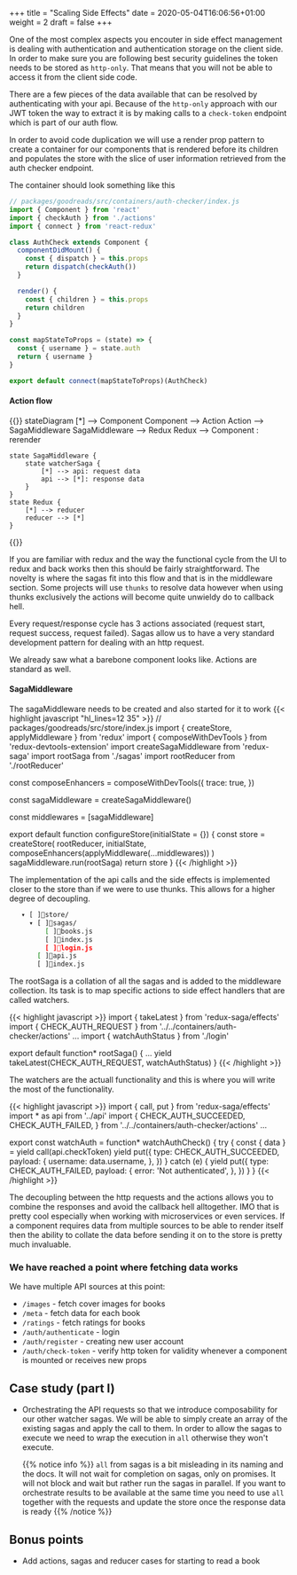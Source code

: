 +++
title = "Scaling Side Effects"
date = 2020-05-04T16:06:56+01:00
weight = 2
draft = false
+++

One of the most complex aspects you encouter in side effect management is dealing with authentication and authentication
storage on the client side. In order to make sure you are following best security guidelines the token needs to be
stored as `http-only`. That means that you will not be able to access it from the client side code.

There are a few pieces of the data available that can be resolved by authenticating with your api. Because of the
`http-only` approach with our JWT token the way to extract it is by making calls to a `check-token` endpoint which is
part of our auth flow.

In order to avoid code duplication we will use a render prop pattern to create a container for our components that is
rendered before its children and populates the store with the slice of user information retrieved from the auth checker
endpoint.

The container should look something like this 
```javascript
// packages/goodreads/src/containers/auth-checker/index.js
import { Component } from 'react'
import { checkAuth } from './actions'
import { connect } from 'react-redux'

class AuthCheck extends Component {
  componentDidMount() {
    const { dispatch } = this.props
    return dispatch(checkAuth())
  }

  render() {
    const { children } = this.props
    return children
  }
}

const mapStateToProps = (state) => {
  const { username } = state.auth
  return { username }
}

export default connect(mapStateToProps)(AuthCheck)
```

#### Action flow
{{<mermaid>}}
stateDiagram
    [*] --> Component
    Component --> Action
    Action --> SagaMiddleware
    SagaMiddleware --> Redux
    Redux --> Component : rerender

    state SagaMiddleware {
        state watcherSaga {
            [*] --> api: request data
            api --> [*]: response data
        }
    }
    state Redux {
        [*] --> reducer
        reducer --> [*]
    }
{{</mermaid>}}

If you are familiar with redux and the way the functional cycle from the UI to redux and back works then this should be
fairly straightforward. The novelty is where the sagas fit into this flow and that is in the middleware section. Some
projects will use `thunks` to resolve data however when using thunks exclusively the actions will become quite unwieldy
do to callback hell.

Every request/response cycle has 3 actions associated (request start, request success, request failed). Sagas allow us
to have a very standard development pattern for dealing with an http request.

We already saw what a barebone component looks like. Actions are standard as well.

#### SagaMiddleware

The sagaMiddleware needs to be created and also started for it to work
{{< highlight javascript "hl_lines=12 35" >}}
// packages/goodreads/src/store/index.js
import { createStore, applyMiddleware } from 'redux'
import { composeWithDevTools } from 'redux-devtools-extension'
import createSagaMiddleware from 'redux-saga'
import rootSaga from './sagas'
import rootReducer from './rootReducer'

const composeEnhancers = composeWithDevTools({
  trace: true,
})

const sagaMiddleware = createSagaMiddleware()

const middlewares = [sagaMiddleware]

export default function configureStore(initialState = {}) {
  const store = createStore(
    rootReducer,
    initialState,
    composeEnhancers(applyMiddleware(...middlewares))
  )
  sagaMiddleware.run(rootSaga)
  return store
}
{{< /highlight >}}

The implementation of the api calls and the side effects is implemented closer to the store than if we were to use
thunks. This allows for a higher degree of decoupling.
```bash
   ▾ [ ]store/
     ▾ [ ]sagas/
         [ ]books.js
         [ ]index.js
         [ ]login.js
       [ ]api.js
       [ ]index.js
```

The rootSaga is a collation of all the sagas and is added to the middleware collection. Its task is to map specific
actions to side effect handlers that are called watchers.

{{< highlight javascript >}}
import { takeLatest } from 'redux-saga/effects'
import { CHECK_AUTH_REQUEST } from '../../containers/auth-checker/actions'
...
import { watchAuthStatus } from './login'

export default function* rootSaga() {
  ...
  yield takeLatest(CHECK_AUTH_REQUEST, watchAuthStatus)
}
{{< /highlight >}}

The watchers are the actuall functionality and this is where you will write the most of the functionality.

{{< highlight javascript >}}
import { call, put } from 'redux-saga/effects'
import * as api from '../api'
import {
  CHECK_AUTH_SUCCEEDED,
  CHECK_AUTH_FAILED,
} from '../../containers/auth-checker/actions'
...

export const watchAuth = function* watchAuthCheck() {
  try {
    const { data } = yield call(api.checkToken)
    yield put({
      type: CHECK_AUTH_SUCCEEDED,
      payload: {
        username: data.username,
      },
    })
  } catch (e) {
    yield put({
      type: CHECK_AUTH_FAILED,
      payload: {
        error: 'Not authenticated',
      },
    })
  }
}
{{< /highlight >}}

The decoupling between the http requests and the actions allows you to combine the responses and avoid the callback hell
alltogether. IMO that is pretty cool especially when working with microservices or even services. If a component
requires data from multiple sources to be able to render itself then the ability to collate the data before sending it
on to the store is pretty much invaluable.

### We have reached a point where fetching data works

We have multiple API sources at this point:
- `/images` - fetch cover images for books
- `/meta` - fetch data for each book
- `/ratings` - fetch ratings for books
- `/auth/authenticate` - login
- `/auth/register` - creating new user account
- `/auth/check-token` - verify http token for validity whenever a component is mounted or receives new props

## Case study (part I)

- Orchestrating the API requests so that we introduce composability for our other watcher sagas. We will be able to
  simply create an array of the existing sagas and apply the call to them. In order to allow the sagas to execute we
  need to wrap the execution in `all` otherwise they won't execute.

  {{% notice info %}}
  `all` from sagas is a bit misleading in its naming and the docs. It will not wait for completion on sagas, only on
  promises. It will not block and wait but rather run the sagas in parallel. If you want to orchestrate results to be available
  at the same time you need to use `all` together with the requests and update the store once the response data is ready
  {{% /notice %}}

## Bonus points
- Add actions, sagas and reducer cases for starting to read a book
